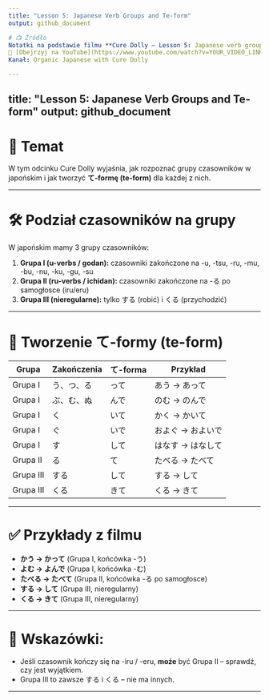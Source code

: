 ```yaml
---
title: "Lesson 5: Japanese Verb Groups and Te-form"
output: github_document

# 📺 Źródło
Notatki na podstawie filmu **Cure Dolly – Lesson 5: Japanese verb groups and the te-form**
🔗 [Obejrzyj na YouTube](https://www.youtube.com/watch?v=YOUR_VIDEO_LINK)
Kanał: Organic Japanese with Cure Dolly

---
```

title: "Lesson 5: Japanese Verb Groups and Te-form"
output: github_document
---

# 🎯 Temat

W tym odcinku Cure Dolly wyjaśnia, jak rozpoznać grupy czasowników w japońskim i jak tworzyć **て-formę (te-form)** dla każdej z nich.

---

# 🛠️ Podział czasowników na grupy

W japońskim mamy 3 grupy czasowników:

1. **Grupa I (u-verbs / godan):** czasowniki zakończone na -u, -tsu, -ru, -mu, -bu, -nu, -ku, -gu, -su
2. **Grupa II (ru-verbs / ichidan):** czasowniki zakończone na -る po samogłosce (iru/eru)
3. **Grupa III (nieregularne):** tylko する (robić) i くる (przychodzić)

---

# 🔧 Tworzenie て-formy (te-form)

| Grupa  | Zakończenia | て-forma  | Przykład  |
|--------|-------------|-----------|-----------|
| Grupa I | う、つ、る   | って      | あう → あって |
| Grupa I | ぶ、む、ぬ   | んで      | のむ → のんで |
| Grupa I | く          | いて      | かく → かいて |
| Grupa I | ぐ          | いで      | およぐ → およいで |
| Grupa I | す          | して      | はなす → はなして |
| Grupa II | る          | て        | たべる → たべて |
| Grupa III | する        | して      | する → して |
| Grupa III | くる        | きて      | くる → きて |

---

# ✅ Przykłady z filmu

- **かう → かって** (Grupa I, końcówka -う)
- **よむ → よんで** (Grupa I, końcówka -む)
- **たべる → たべて** (Grupa II, końcówka -る po samogłosce)
- **する → して** (Grupa III, nieregularny)
- **くる → きて** (Grupa III, nieregularny)

---

# 🧠 Wskazówki:

- Jeśli czasownik kończy się na -iru / -eru, **może** być Grupa II – sprawdź, czy jest wyjątkiem.
- Grupa III to zawsze する i くる – nie ma innych.

---
